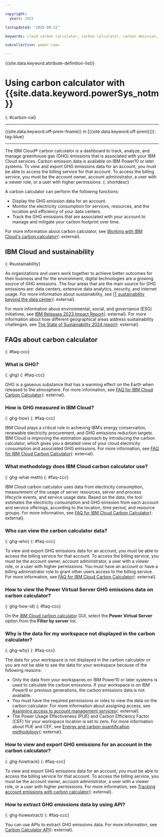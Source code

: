 ```yaml
---

copyright:
  years: 2025

lastupdated: "2025-09-22"

keywords: cloud carbon calculator, carbon calculator, carbon emission, greenhouse gas

subcollection: power-iaas

---
```


{{site.data.keyword.attribute-definition-list}}


# Using carbon calculator with {{site.data.keyword.powerSys_notm}}
{: #carbon-cal}

---

{{site.data.keyword.off-prem-fname}} in [{{site.data.keyword.off-prem}}]{: tag-blue}





---

The IBM Cloud&reg; carbon calculator is a dashboard to track, analyze, and manage greenhouse gas (GHG) emissions that is associated with your IBM Cloud services. Carbon emission data is available on IBM Power10 or later systems. To view and export GHG emissions data for an account, you must be able to access the billing service for that account. To access the billing service, you must be the account owner, account administrator, a user with a viewer role, or a user with higher permissions.
{: shortdesc}

A carbon calculator can perform the following functions:
- Display the GHG emission data for an account.
- Monitor the electricity consumption for services, resources, and the location and efficiency of your data centers.
- Track the GHG emissions that are associated with your account to manage and mitigate your carbon footprint over time.

For more information about carbon calculator, see [Working with IBM Cloud's carbon calculator](https://cloud.ibm.com/docs/account?topic=account-what-is-cloud-calc){: external}.


## IBM Cloud and sustainability
{: #sustainability}

As organizations and users work together to achieve better outcomes for their business and for the environment, digital technologies are a growing source of GHG emissions. The four areas that are the main source for GHG emissions are: data centers, extensive data analytics, security, and internet usage. For more information about sustainability, see [IT sustainability beyond the data center](https://www.ibm.com/thought-leadership/institute-business-value/report/it-sustainability){: external}.

For more information about environmental, social, and governance (ESG) initiatives, see [IBM Releases 2023 Impact Report](https://newsroom.ibm.com/2023-04-11-IBM-Releases-2023-Impact-Report){: external}. For more information about how different geographical areas address sustainability challenges, see [The State of Sustainability 2024 report](https://www.ibm.com/think/insights/state-of-sustainability-geo-data){: external}.


## FAQs about carbon calculator
{: #faq-ccc}

### What is GHG?
{: ghg}
{: #faq-ccc}

GHG is a gaseous substance that has a warming effect on the Earth when released to the atmosphere. For more information, see [FAQ for IBM Cloud Carbon Calculator](https://cloud.ibm.com/docs/account?topic=account-carboncalcfaqs){: external}.

### How is GHG measured in IBM Cloud?
{: ghg-how}
{: #faq-ccc}

IBM Cloud plays a critical role in achieving IBM’s energy conservation, renewable electricity procurement, and GHG emissions reduction targets. IBM Cloud is improving the estimation approach by introducing the carbon calculator, which gives you a detailed view of your cloud electricity consumption and associated GHG emissions. For more information, see [FAQ for IBM Cloud Carbon Calculator](https://cloud.ibm.com/docs/account?topic=account-carboncalcfaqs){: external}.


### What methodology does IBM Cloud carbon calculator use?
{: ghg-what-meth}
{: #faq-ccc}

IBM Cloud carbon calculator uses data from electricity consumption, measurement of the usage of server resources, server and process lifecycle events, and service usage data. Based on the data, the tool estimates the electricity consumption and GHG emission from each account and service offerings, according to the location, time period, and resource groups. For more information, see [FAQ for IBM Cloud Carbon Calculator](https://cloud.ibm.com/docs/account?topic=account-carboncalcfaqs){: external}.


### Who can view the carbon calculator data?
{: ghg-who}
{: #faq-ccc}

To view and export GHG emissions data for an account, you must be able to access the billing service for that account. To access the billing service, you must be the account owner, account administrator, a user with a viewer role, or a user with higher permissions. You must have an account or have a billing administrator role to grant other users access to the billing service. For more information, see [FAQ for IBM Cloud Carbon Calculator](https://cloud.ibm.com/docs/account?topic=account-carboncalcfaqs){: external}.


### How to view the Power Virtual Server GHG emissions data on carbon calculator?
{: ghg-how-id}
{: #faq-ccc}

On the [IBM Cloud carbon calculator](https://cloud.ibm.com/billing/carbon-calculator) GUI, select the **Power Virtual Server** option from the **Filter by server** list.


### Why is the data for my workspace not displayed in the carbon calculator?
{: ghg-why}
{: #faq-ccc}

The data for your workspace is not displayed in the carbon calculator or you are not be able to see the data for your workspace because of the following reasons:
- Only the data from your workspaces on IBM Power10 or later systems is used to calculate the carbon emissions. If your workspace is on IBM Power9 or previous generations, the carbon emissions data is not available.
- You must have the required permissions or roles to view the data on the carbon calculator. For more information about assigning access, see [Assigning access to account management services](https://cloud.ibm.com/docs/account?topic=account-account-services&interface=api#billing-acct-mgmt-api){: external}.
- The Power Usage Effectiveness (PUE) and Carbon Efficiency Factor (CEF) for your workspace location is set to zero. For more information about PUE and CEF, see [Energy and carbon quantification methodology](https://cloud.ibm.com/media/docs/downloads/account/carbon-calc-method-v4.pdf){: external}.


### How to view and export GHG emissions for an account in the carbon calculator?
{: ghg-howtrack}
{: #faq-ccc}

To view and export GHG emissions data for an account, you must be able to access the billing service for that account. To access the billing service, you must be the account owner, account administrator, a user with a viewer role, or a user with higher permissions. For more information, see [Tracking account emissions with carbon calculator](https://cloud.ibm.com/docs/account?topic=account-tracking-emissions-account){: external}.


### How to extract GHG emissions data by using API?
{: ghg-howextract}
{: #faq-ccc}

You can use APIs to extract GHG emissions data. For more information, see [Carbon Calculator API](https://cloud.ibm.com/apidocs/carbon-calculator){: external}.
